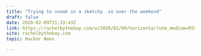 ```yaml
---
title: "Trying to sneak in a sketchy .so over the weekend"
draft: false
date: 2020-02-09T21:33:43Z
link: https://rachelbythebay.com/w/2020/02/09/horizonta/?utm_medium=RSS&utm_source=hune
site: rachelbythebay.com
topic: Hacker News  

---
```

